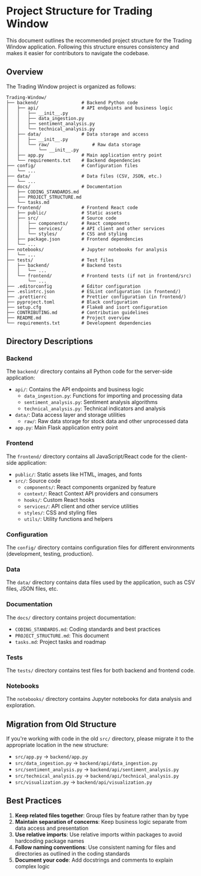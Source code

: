 # Project Structure for Trading Window

This document outlines the recommended project structure for the Trading Window application. Following this structure ensures consistency and makes it easier for contributors to navigate the codebase.

## Overview

The Trading Window project is organized as follows:

```
Trading-Window/
├── backend/                # Backend Python code
│   ├── api/                # API endpoints and business logic
│   │   ├── __init__.py
│   │   ├── data_ingestion.py
│   │   ├── sentiment_analysis.py
│   │   └── technical_analysis.py
│   ├── data/               # Data storage and access
│   │   ├── __init__.py
│   │   └── raw/                # Raw data storage
│   │       └── __init__.py
│   ├── app.py              # Main application entry point
│   └── requirements.txt    # Backend dependencies
├── config/                 # Configuration files
│   └── ...
├── data/                   # Data files (CSV, JSON, etc.)
│   └── ...
├── docs/                   # Documentation
│   ├── CODING_STANDARDS.md
│   ├── PROJECT_STRUCTURE.md
│   └── tasks.md
├── frontend/               # Frontend React code
│   ├── public/             # Static assets
│   ├── src/                # Source code
│   │   ├── components/     # React components
│   │   ├── services/       # API client and other services
│   │   └── styles/         # CSS and styling
│   ├── package.json        # Frontend dependencies
│   └── ...
├── notebooks/              # Jupyter notebooks for analysis
│   └── ...
├── tests/                  # Test files
│   ├── backend/            # Backend tests
│   │   └── ...
│   └── frontend/           # Frontend tests (if not in frontend/src)
│       └── ...
├── .editorconfig           # Editor configuration
├── .eslintrc.json          # ESLint configuration (in frontend/)
├── .prettierrc             # Prettier configuration (in frontend/)
├── pyproject.toml          # Black configuration
├── setup.cfg               # Flake8 and isort configuration
├── CONTRIBUTING.md         # Contribution guidelines
├── README.md               # Project overview
└── requirements.txt        # Development dependencies
```

## Directory Descriptions

### Backend

The `backend/` directory contains all Python code for the server-side application:

- `api/`: Contains the API endpoints and business logic
  - `data_ingestion.py`: Functions for importing and processing data
  - `sentiment_analysis.py`: Sentiment analysis algorithms
  - `technical_analysis.py`: Technical indicators and analysis
- `data/`: Data access layer and storage utilities
  - `raw/`: Raw data storage for stock data and other unprocessed data
- `app.py`: Main Flask application entry point

### Frontend

The `frontend/` directory contains all JavaScript/React code for the client-side application:

- `public/`: Static assets like HTML, images, and fonts
- `src/`: Source code
  - `components/`: React components organized by feature
  - `context/`: React Context API providers and consumers
  - `hooks/`: Custom React hooks
  - `services/`: API client and other service utilities
  - `styles/`: CSS and styling files
  - `utils/`: Utility functions and helpers

### Configuration

The `config/` directory contains configuration files for different environments (development, testing, production).

### Data

The `data/` directory contains data files used by the application, such as CSV files, JSON files, etc.

### Documentation

The `docs/` directory contains project documentation:

- `CODING_STANDARDS.md`: Coding standards and best practices
- `PROJECT_STRUCTURE.md`: This document
- `tasks.md`: Project tasks and roadmap

### Tests

The `tests/` directory contains test files for both backend and frontend code.

### Notebooks

The `notebooks/` directory contains Jupyter notebooks for data analysis and exploration.

## Migration from Old Structure

If you're working with code in the old `src/` directory, please migrate it to the appropriate location in the new structure:

- `src/app.py` → `backend/app.py`
- `src/data_ingestion.py` → `backend/api/data_ingestion.py`
- `src/sentiment_analysis.py` → `backend/api/sentiment_analysis.py`
- `src/technical_analysis.py` → `backend/api/technical_analysis.py`
- `src/visualization.py` → `backend/api/visualization.py`

## Best Practices

1. **Keep related files together**: Group files by feature rather than by type
2. **Maintain separation of concerns**: Keep business logic separate from data access and presentation
3. **Use relative imports**: Use relative imports within packages to avoid hardcoding package names
4. **Follow naming conventions**: Use consistent naming for files and directories as outlined in the coding standards
5. **Document your code**: Add docstrings and comments to explain complex logic
